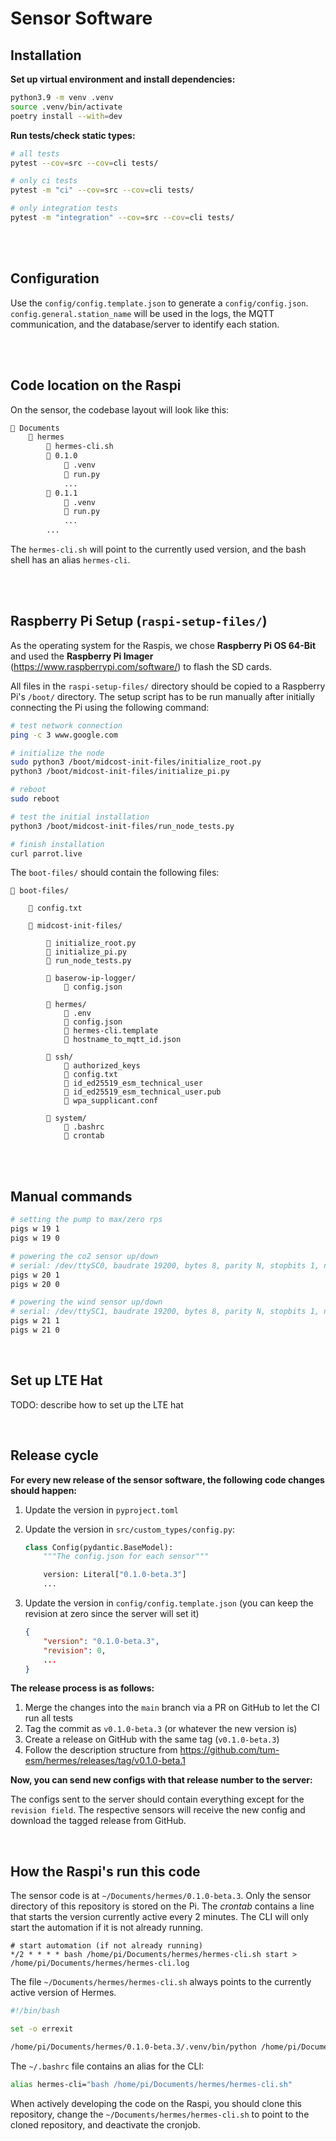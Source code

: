 # Sensor Software

## Installation

**Set up virtual environment and install dependencies:**

```bash
python3.9 -m venv .venv
source .venv/bin/activate
poetry install --with=dev
```

**Run tests/check static types:**

```bash
# all tests
pytest --cov=src --cov=cli tests/

# only ci tests
pytest -m "ci" --cov=src --cov=cli tests/

# only integration tests
pytest -m "integration" --cov=src --cov=cli tests/
```

<br/>
<br/>

## Configuration

Use the `config/config.template.json` to generate a `config/config.json`. `config.general.station_name` will be used in the logs, the MQTT communication, and the database/server to identify each station.

<br/>
<br/>

## Code location on the Raspi

On the sensor, the codebase layout will look like this:

```bash
📁 Documents
    📁 hermes
        📄 hermes-cli.sh
        📁 0.1.0
            📁 .venv
            📄 run.py
            ...
        📁 0.1.1
            📁 .venv
            📄 run.py
            ...
        ...
```

The `hermes-cli.sh` will point to the currently used version, and the bash shell has an alias `hermes-cli`.

<br/>
<br/>

## Raspberry Pi Setup (`raspi-setup-files/`)

As the operating system for the Raspis, we chose **Raspberry Pi OS 64-Bit** and used the **Raspberry Pi Imager** (https://www.raspberrypi.com/software/) to flash the SD cards.

All files in the `raspi-setup-files/` directory should be copied to a Raspberry Pi's `/boot/` directory. The setup script has to be run manually after initially connecting the Pi using the following command:

```bash
# test network connection
ping -c 3 www.google.com

# initialize the node
sudo python3 /boot/midcost-init-files/initialize_root.py
python3 /boot/midcost-init-files/initialize_pi.py

# reboot
sudo reboot

# test the initial installation
python3 /boot/midcost-init-files/run_node_tests.py

# finish installation
curl parrot.live
```

The `boot-files/` should contain the following files:

```
📁 boot-files/

    📄 config.txt

    📁 midcost-init-files/

        📄 initialize_root.py
        📄 initialize_pi.py
        📄 run_node_tests.py

        📁 baserow-ip-logger/
            📄 config.json

        📁 hermes/
            📄 .env
            📄 config.json
            📄 hermes-cli.template
            📄 hostname_to_mqtt_id.json

        📁 ssh/
            📄 authorized_keys
            📄 config.txt
            📄 id_ed25519_esm_technical_user
            📄 id_ed25519_esm_technical_user.pub
            📄 wpa_supplicant.conf

        📁 system/
            📄 .bashrc
            📄 crontab
```

<br/>
<br/>

## Manual commands

```bash
# setting the pump to max/zero rps
pigs w 19 1
pigs w 19 0

# powering the co2 sensor up/down
# serial: /dev/ttySC0, baudrate 19200, bytes 8, parity N, stopbits 1, newline \r\n
pigs w 20 1
pigs w 20 0

# powering the wind sensor up/down
# serial: /dev/ttySC1, baudrate 19200, bytes 8, parity N, stopbits 1, newline \r\n
pigs w 21 1
pigs w 21 0
```

<br/>

## Set up LTE Hat

TODO: describe how to set up the LTE hat

<br/>

## Release cycle

**For every new release of the sensor software, the following code changes should happen:**

1. Update the version in `pyproject.toml`
2. Update the version in `src/custom_types/config.py`:

    ```python
    class Config(pydantic.BaseModel):
        """The config.json for each sensor"""

        version: Literal["0.1.0-beta.3"]
        ...
    ```

3. Update the version in `config/config.template.json` (you can keep the revision at zero since the server will set it)
    ```json
    {
        "version": "0.1.0-beta.3",
        "revision": 0,
        ...
    }
    ```

**The release process is as follows:**

1. Merge the changes into the `main` branch via a PR on GitHub to let the CI run all tests
1. Tag the commit as `v0.1.0-beta.3` (or whatever the new version is)
1. Create a release on GitHub with the same tag (`v0.1.0-beta.3`)
1. Follow the description structure from https://github.com/tum-esm/hermes/releases/tag/v0.1.0-beta.1

**Now, you can send new configs with that release number to the server:**

The configs sent to the server should contain everything except for the `revision field`. The respective sensors will receive the new config and download the tagged release from GitHub.

<br/>

## How the Raspi's run this code

The sensor code is at `~/Documents/hermes/0.1.0-beta.3`. Only the sensor directory of this repository is stored on the Pi. The _crontab_ contains a line that starts the version currently active every 2 minutes. The CLI will only start the automation if it is not already running.

```cron
# start automation (if not already running)
*/2 * * * * bash /home/pi/Documents/hermes/hermes-cli.sh start > /home/pi/Documents/hermes/hermes-cli.log
```

The file `~/Documents/hermes/hermes-cli.sh` always points to the currently active version of Hermes.

```bash
#!/bin/bash

set -o errexit

/home/pi/Documents/hermes/0.1.0-beta.3/.venv/bin/python /home/pi/Documents/hermes/0.1.0-beta.3/cli/main.py $*
```

The `~/.bashrc` file contains an alias for the CLI:

```bash
alias hermes-cli="bash /home/pi/Documents/hermes/hermes-cli.sh"
```

When actively developing the code on the Raspi, you should clone this repository, change the `~/Documents/hermes/hermes-cli.sh` to point to the cloned repository, and deactivate the cronjob.
